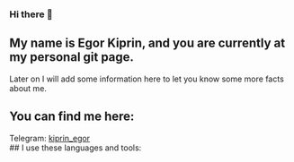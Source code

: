 ### Hi there 👋 
## My name is Egor Kiprin, and you are currently at my personal git page.
Later on I will add some information here to let you know some more facts about me.

## You can find me here:
<div>Telegram: <a href="https://t.me/kiprin_egor">kiprin_egor</a></div>
 <a href="mailto:kiprin.egor@yandex.ru" alt="Написать" class="footer__social_item"></a>
## I use these languages and tools:

<!--
**konung-nvkz/konung-nvkz** is a ✨ _special_ ✨ repository because its `README.md` (this file) appears on your GitHub profile.

Here are some ideas to get you started:

- 🔭 I’m currently working on ...
- 🌱 I’m currently learning ...
- 👯 I’m looking to collaborate on ...
- 🤔 I’m looking for help with ...
- 💬 Ask me about ...
- 📫 How to reach me: ...
- 😄 Pronouns: ...
- ⚡ Fun fact: ...
-->
